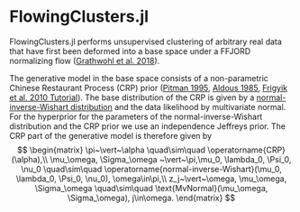 # FlowingClusters.jl

FlowingClusters.jl performs unsupervised clustering of arbitrary real data that have first been deformed into a base space under a FFJORD normalizing flow ([Grathwohl et al. 2018](https://arxiv.org/abs/1810.01367)).

The generative model in the base space consists of a non-parametric Chinese Restaurant Process (CRP) prior ([Pitman 1995](https://doi.org/10.1007%2FBF01213386), [Aldous 1985](https://doi.org/10.1007%2FBFb0099421), [Frigyik et al. 2010 Tutorial](https://web.archive.org/web/20190327085650/https://pdfs.semanticscholar.org/775e/5727f5df0cb9bf834af2ea2548a696c27a38.pdf)). The base distribution of the CRP is given by a [normal-inverse-Wishart distribution](https://en.wikipedia.org/wiki/Normal-inverse-Wishart_distribution) and the data likelihood by multivariate normal. For the hyperprior for the parameters of the normal-inverse-Wishart distribution and the CRP prior we use an independence Jeffreys prior. The CRP part of the generative model is therefore given by
$$
\begin{matrix}
\pi~\vert~\alpha \quad\sim\quad \operatorname{CRP}(\alpha),\\
\mu_\omega, \Sigma_\omega ~\vert~\pi,\mu_0, \lambda_0, \Psi_0, \nu_0 \quad\sim\quad \operatorname{normal-inverse-Wishart}(\mu_0, \lambda_0, \Psi_0, \nu_0), \omega\in\pi,\\
z_j~\vert~\omega, \mu_\omega, \Sigma_\omega \quad\sim\quad \text{MvNormal}(\mu_\omega, \Sigma_\omega), j\in\omega.
\end{matrix}
$$